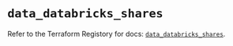 # `data_databricks_shares`

Refer to the Terraform Registory for docs: [`data_databricks_shares`](https://registry.terraform.io/providers/databricks/databricks/1.31.0/docs/data-sources/shares).
